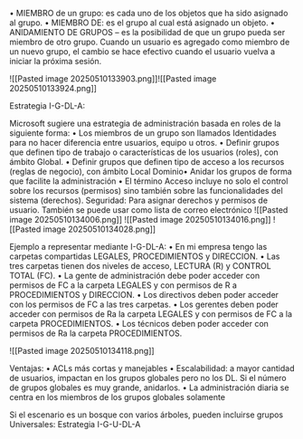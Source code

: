 
• MIEMBRO de un grupo: es cada uno de los objetos que ha sido asignado al grupo. 
• MIEMBRO DE: es el grupo al cual está asignado un objeto. 
• ANIDAMIENTO DE GRUPOS – es la posibilidad de que un grupo pueda ser miembro de otro grupo. 
Cuando un usuario es agregado como miembro de un nuevo grupo, el cambio se hace efectivo cuando el usuario vuelva a iniciar la próxima sesión.




![[Pasted image 20250510133903.png]]![[Pasted image 20250510133924.png]]



Estrategia I-G-DL-A:

Microsoft sugiere una estrategia de administración basada en roles de la siguiente forma: 
• Los miembros de un grupo son llamados Identidades para no hacer diferencia entre usuarios, equipo u otros.
• Definir grupos que definen tipo de trabajo o características de los usuarios (roles), con ámbito Global.
• Definir grupos que definen tipo de acceso a los recursos (reglas de negocio), con ámbito Local Dominio• Anidar los grupos de forma que facilite la administración 
• El término Acceso incluye no solo el control sobre los recursos (permisos) sino también sobre las funcionalidades del sistema (derechos). Seguridad: Para asignar derechos y permisos de usuario. También se puede usar como lista de correo electrónico
![[Pasted image 20250510134006.png]]
![[Pasted image 20250510134016.png]]
![[Pasted image 20250510134028.png]]

Ejemplo a representar mediante I-G-DL-A: 
• En mi empresa tengo las carpetas compartidas LEGALES, PROCEDIMIENTOS y DIRECCION. 
• Las tres carpetas tienen dos niveles de acceso, LECTURA (R) y CONTROL TOTAL (FC). 
• La gente de administración debe poder acceder con permisos de FC a la carpeta LEGALES y con permisos de R a PROCEDIMIENTOS y DIRECCION. 
• Los directivos deben poder acceder con los permisos de FC a las tres carpetas. 
• Los gerentes deben poder acceder con permisos de Ra la carpeta LEGALES y con permisos de FC a la carpeta PROCEDIMIENTOS. 
• Los técnicos deben poder acceder con permisos de Ra la carpeta PROCEDIMIENTOS.

![[Pasted image 20250510134118.png]]

Ventajas: 
• ACLs más cortas y manejables 
• Escalabilidad: a mayor cantidad de usuarios, impactan en los grupos globales pero no los DL. Si el número de grupos globales es muy grande, anidarlos. 
• La administración diaria se centra en los miembros de los grupos globales solamente 

Si el escenario es un bosque con varios árboles, pueden incluirse grupos Universales: Estrategia I-G-U-DL-A